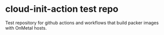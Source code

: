 # cloud-init-action test repo

Test repository for github actions and workflows that build packer images with OnMetal hosts.